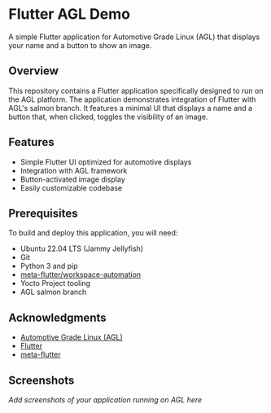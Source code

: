 # Flutter AGL Demo

A simple Flutter application for Automotive Grade Linux (AGL) that displays your name and a button to show an image.

## Overview

This repository contains a Flutter application specifically designed to run on the AGL platform. The application demonstrates integration of Flutter with AGL's salmon branch. It features a minimal UI that displays a name and a button that, when clicked, toggles the visibility of an image.

## Features

- Simple Flutter UI optimized for automotive displays
- Integration with AGL framework
- Button-activated image display
- Easily customizable codebase

## Prerequisites

To build and deploy this application, you will need:

- Ubuntu 22.04 LTS (Jammy Jellyfish)
- Git
- Python 3 and pip
- [meta-flutter/workspace-automation](https://github.com/meta-flutter/workspace-automation)
- Yocto Project tooling
- AGL salmon branch

## Acknowledgments

- [Automotive Grade Linux (AGL)](https://www.automotivelinux.org/)
- [Flutter](https://flutter.dev/)
- [meta-flutter](https://github.com/meta-flutter)

## Screenshots

*Add screenshots of your application running on AGL here*